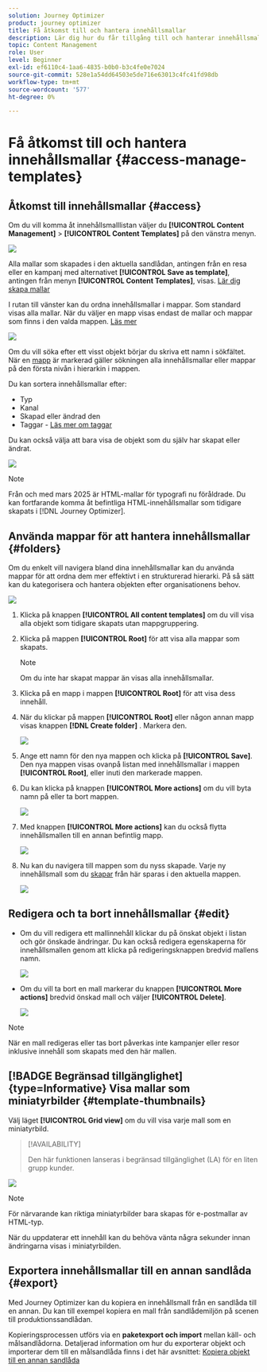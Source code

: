 ```yaml
---
solution: Journey Optimizer
product: journey optimizer
title: Få åtkomst till och hantera innehållsmallar
description: Lär dig hur du får tillgång till och hanterar innehållsmallar
topic: Content Management
role: User
level: Beginner
exl-id: ef6110c4-1aa6-4835-b0b0-b3c4fe0e7024
source-git-commit: 528e1a54dd64503e5de716e63013c4fc41fd98db
workflow-type: tm+mt
source-wordcount: '577'
ht-degree: 0%

---
```


# Få åtkomst till och hantera innehållsmallar {#access-manage-templates}

## Åtkomst till innehållsmallar {#access}

Om du vill komma åt innehållsmalllistan väljer du **[!UICONTROL Content Management]** > **[!UICONTROL Content Templates]** på den vänstra menyn.

![](assets/content-template-list.png)

Alla mallar som skapades i den aktuella sandlådan, antingen från en resa eller en kampanj med alternativet **[!UICONTROL Save as template]**, antingen från menyn **[!UICONTROL Content Templates]**, visas. [Lär dig skapa mallar](#create-content-templates)

I rutan till vänster kan du ordna innehållsmallar i mappar. Som standard visas alla mallar. När du väljer en mapp visas endast de mallar och mappar som finns i den valda mappen. [Läs mer](#folders)

![](assets/content-template-list-folders.png)

Om du vill söka efter ett visst objekt börjar du skriva ett namn i sökfältet. När en [mapp](#folders) är markerad gäller sökningen alla innehållsmallar eller mappar på den första nivån i hierarkin i mappen<!--(not nested items)-->.

Du kan sortera innehållsmallar efter:
* Typ
* Kanal
* Skapad eller ändrad den
* Taggar - [Läs mer om taggar](../start/search-filter-categorize.md#tags)

Du kan också välja att bara visa de objekt som du själv har skapat eller ändrat.

![](assets/content-template-list-filters.png)

>[!NOTE]
>
>Från och med mars 2025 är HTML-mallar för typografi nu föråldrade. Du kan fortfarande komma åt befintliga HTML-innehållsmallar som tidigare skapats i [!DNL Journey Optimizer].

## Använda mappar för att hantera innehållsmallar {#folders}

Om du enkelt vill navigera bland dina innehållsmallar kan du använda mappar för att ordna dem mer effektivt i en strukturerad hierarki. På så sätt kan du kategorisera och hantera objekten efter organisationens behov.

![](assets/content-template-folders.png)

1. Klicka på knappen **[!UICONTROL All content templates]** om du vill visa alla objekt som tidigare skapats utan mappgruppering.

1. Klicka på mappen **[!UICONTROL Root]** för att visa alla mappar som skapats.

   >[!NOTE]
   >
   >Om du inte har skapat mappar än visas alla innehållsmallar.

1. Klicka på en mapp i mappen **[!UICONTROL Root]** för att visa dess innehåll.

1. När du klickar på mappen **[!UICONTROL Root]** eller någon annan mapp visas knappen **[!DNL Create folder]** . Markera den.

   ![](assets/content-template-create-folder.png)

1. Ange ett namn för den nya mappen och klicka på **[!UICONTROL Save]**. Den nya mappen visas ovanpå listan med innehållsmallar i mappen **[!UICONTROL Root]**, eller inuti den markerade mappen.

1. Du kan klicka på knappen **[!UICONTROL More actions]** om du vill byta namn på eller ta bort mappen.

   ![](assets/content-template-folder-more-actions.png)

1. Med knappen **[!UICONTROL More actions]** kan du också flytta innehållsmallen till en annan befintlig mapp.

   ![](assets/content-template-folder-moved.png)

1. Nu kan du navigera till mappen som du nyss skapade. Varje ny innehållsmall som du [skapar](create-content-templates.md) från här sparas i den aktuella mappen.

   ![](assets/content-template-folder-create.png)

## Redigera och ta bort innehållsmallar {#edit}

* Om du vill redigera ett mallinnehåll klickar du på önskat objekt i listan och gör önskade ändringar. Du kan också redigera egenskaperna för innehållsmallen genom att klicka på redigeringsknappen bredvid mallens namn.

  ![](assets/content-template-edit.png)

* Om du vill ta bort en mall markerar du knappen **[!UICONTROL More actions]** bredvid önskad mall och väljer **[!UICONTROL Delete]**.

  ![](assets/content-template-list-delete.png)

>[!NOTE]
>
>När en mall redigeras eller tas bort påverkas inte kampanjer eller resor inklusive innehåll som skapats med den här mallen.

## [!BADGE Begränsad tillgänglighet]{type=Informative} Visa mallar som miniatyrbilder {#template-thumbnails}

Välj läget **[!UICONTROL Grid view]** om du vill visa varje mall som en miniatyrbild.

>[!AVAILABILITY]
>
>Den här funktionen lanseras i begränsad tillgänglighet (LA) för en liten grupp kunder.

![](assets/content-template-grid-view.png)

>[!NOTE]
>
>För närvarande kan riktiga miniatyrbilder bara skapas för e-postmallar av HTML-typ.

När du uppdaterar ett innehåll kan du behöva vänta några sekunder innan ändringarna visas i miniatyrbilden.

## Exportera innehållsmallar till en annan sandlåda {#export}

Med Journey Optimizer kan du kopiera en innehållsmall från en sandlåda till en annan. Du kan till exempel kopiera en mall från sandlådemiljön på scenen till produktionssandlådan.

Kopieringsprocessen utförs via en **paketexport och import** mellan käll- och målsandlådorna. Detaljerad information om hur du exporterar objekt och importerar dem till en målsandlåda finns i det här avsnittet: [Kopiera objekt till en annan sandlåda](../configuration/copy-objects-to-sandbox.md)
